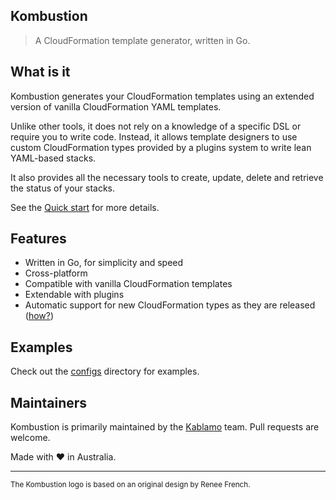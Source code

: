 ## Kombustion

> A CloudFormation template generator, written in Go.

## What is it

Kombustion generates your CloudFormation templates using an extended version of
vanilla CloudFormation YAML templates.

Unlike other tools, it does not rely on a knowledge of a specific DSL or require
you to write code. Instead, it allows template designers to use custom
CloudFormation types provided by a plugins system to write lean YAML-based
stacks.

It also provides all the necessary tools to create, update, delete and retrieve
the status of your stacks.

See the [Quick start](quickstart.md) for more details.

## Features

* Written in Go, for simplicity and speed
* Cross-platform
* Compatible with vanilla CloudFormation templates
* Extendable with plugins
* Automatic support for new CloudFormation types as they are released
  ([how?](generation.md))

## Examples

Check out the
[configs](https://github.com/KablamoOSS/Kombustion/tree/master/examples/)
directory for examples.

## Maintainers

Kombustion is primarily maintained by the [Kablamo](https://www.kablamo.com.au/)
team. Pull requests are welcome.

Made with :heart: in Australia.

---

<small>The Kombustion logo is based on an original design by Renee
French.</small>
